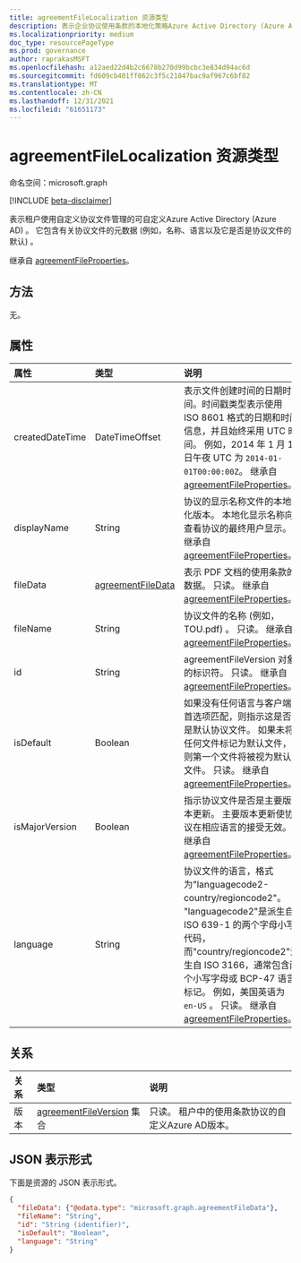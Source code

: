 ```yaml
---
title: agreementFileLocalization 资源类型
description: 表示企业协议使用条款的本地化策略Azure Active Directory (Azure AD) 。 它包含有关协议文件的元数据 (例如，名称、语言以及它是否是协议文件的默认) 。
ms.localizationpriority: medium
doc_type: resourcePageType
ms.prod: governance
author: raprakasMSFT
ms.openlocfilehash: a12aed22d4b2c6678b270d99bcbc3e834d94ac6d
ms.sourcegitcommit: fd609cb401ff862c3f5c21847bac9af967c6bf82
ms.translationtype: MT
ms.contentlocale: zh-CN
ms.lasthandoff: 12/31/2021
ms.locfileid: "61651173"
---
```

# <a name="agreementfilelocalization-resource-type"></a>agreementFileLocalization 资源类型

命名空间：microsoft.graph

[!INCLUDE [beta-disclaimer](../../includes/beta-disclaimer.md)]

表示租户使用自定义协议文件管理的可自定义Azure Active Directory (Azure AD) 。 它包含有关协议文件的元数据 (例如，名称、语言以及它是否是协议文件的默认) 。

继承自 [agreementFileProperties](agreementfileproperties.md)。

## <a name="methods"></a>方法

无。

## <a name="properties"></a>属性
| 属性     | 类型        | 说明 |
|:-------------|:------------|:------------|
|createdDateTime|DateTimeOffset|表示文件创建时间的日期时间。时间戳类型表示使用 ISO 8601 格式的日期和时间信息，并且始终采用 UTC 时间。 例如，2014 年 1 月 1 日午夜 UTC 为 `2014-01-01T00:00:00Z`。 继承自 [agreementFileProperties](../resources/agreementfileproperties.md)。|
|displayName|String|协议的显示名称文件的本地化版本。 本地化显示名称向查看协议的最终用户显示。 继承自 [agreementFileProperties](../resources/agreementfileproperties.md)。|
|fileData|[agreementFileData](agreementfiledata.md)|表示 PDF 文档的使用条款的数据。 只读。 继承自 [agreementFileProperties](../resources/agreementfileproperties.md)。|
|fileName|String|协议文件的名称 (例如，TOU.pdf) 。 只读。 继承自 [agreementFileProperties](../resources/agreementfileproperties.md)。|
|id|String|agreementFileVersion 对象的标识符。 只读。 继承自 [agreementFileProperties](../resources/agreementfileproperties.md)。|
|isDefault|Boolean|如果没有任何语言与客户端首选项匹配，则指示这是否是默认协议文件。 如果未将任何文件标记为默认文件，则第一个文件将被视为默认文件。 只读。 继承自 [agreementFileProperties](../resources/agreementfileproperties.md)。|
|isMajorVersion|Boolean|指示协议文件是否是主要版本更新。 主要版本更新使协议在相应语言的接受无效。 继承自 [agreementFileProperties](../resources/agreementfileproperties.md)。|
|language|String|协议文件的语言，格式为"languagecode2-country/regioncode2"。 "languagecode2"是派生自 ISO 639-1 的两个字母小写代码，而"country/regioncode2"派生自 ISO 3166，通常包含两个小写字母或 BCP-47 语言标记。 例如，美国英语为 `en-US` 。 只读。 继承自 [agreementFileProperties](../resources/agreementfileproperties.md)。|

## <a name="relationships"></a>关系
| 关系 | 类型        | 说明 |
|:-------------|:------------|:------------|
|版本|[agreementFileVersion](agreementfileversion.md) 集合|只读。 租户中的使用条款协议的自定义Azure AD版本。|


## <a name="json-representation"></a>JSON 表示形式

下面是资源的 JSON 表示形式。

<!-- {
  "blockType": "resource",
  "optionalProperties": [

  ],
  "@odata.type": "microsoft.graph.agreementFileLocalization"
}-->

```json
{
  "fileData": {"@odata.type": "microsoft.graph.agreementFileData"},
  "fileName": "String",
  "id": "String (identifier)",
  "isDefault": "Boolean",
  "language": "String"
}
```

<!-- uuid: 8fcb5dbc-d5aa-4681-8e31-b001d5168d79
2015-10-25 14:57:30 UTC -->
<!--
{
  "type": "#page.annotation",
  "description": "agreementFileLocalization resource",
  "keywords": "",
  "section": "documentation",
  "tocPath": "",
  "suppressions": []
}
-->
